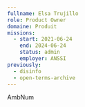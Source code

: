 ```yaml
---
fullname: Elsa Trujillo
role: Product Owner
domaine: Produit
missions:
  - start: 2021-06-24
    end: 2024-06-24
    status: admin
    employer: ANSSI
previously:
  - disinfo
  - open-terms-archive
---
```

AmbNum